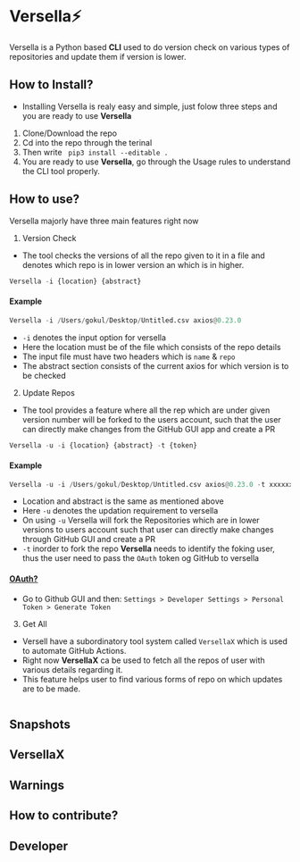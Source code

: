 # Versella⚡️
Versella is a Python based **CLI** used to do version check on various types of repositories and update them if version is lower.

## How to Install?
* Installing Versella is realy easy and simple, just folow three steps and you are ready to use **Versella**
1. Clone/Download the repo
2. Cd into the repo through the terinal
3. Then write ``` pip3 install --editable .```
4. You are ready to use **Versella**, go through the Usage rules to understand the CLI tool properly.

## How to use?
Versella majorly have three main features right now

1. Version Check
* The tool checks the versions of all the repo given to it in a file and denotes which repo is in lower version an which is in higher.
```python
Versella -i {location} {abstract}
```
#### Example
```python
Versella -i /Users/gokul/Desktop/Untitled.csv axios@0.23.0
```
* ```-i``` denotes the input option for versella 
* Here the location must be of the file which consists of the repo details
* The input file must have two headers which is ```name``` & ```repo```
* The abstract section consists of the current axios for which version is to be checked

2. Update Repos
* The tool provides a feature where all the rep which are under given version number will be forked to the users account, such that the user can directly make changes from the GitHub GUI app and create a PR

```python
Versella -u -i {location} {abstract} -t {token}
```

#### Example
```python
Versella -u -i /Users/gokul/Desktop/Untitled.csv axios@0.23.0 -t xxxxxxxxxxxxxxxxxxxxxxxxx
```
* Location and abstract is the same as mentioned above
* Here ```-u``` denotes the updation requirement to versella
* On using ```-u``` Versella will fork the Repositories which are in lower versions to users account such that user can directly make changes through GitHub GUI and create a PR
* ```-t``` inorder to fork the repo **Versella** needs to identify the foking user, thus the user need to pass the ```OAuth``` token og GitHub to versella
#### [OAuth?](https://docs.github.com/en/authentication/keeping-your-account-and-data-secure/creating-a-personal-access-token)
* Go to Github GUI and then: ```Settings > Developer Settings > Personal Token > Generate Token```

3. Get All
* Versell have a subordinatory tool system called ```VersellaX``` which is used to automate GitHub Actions.
* Right now **VersellaX** ca be used to fetch all the repos of user with various details regarding it.
* This feature helps user to find various forms of repo on which updates are to be made.

```python
```

## Snapshots

## VersellaX
## Warnings
## How to contribute?
## Developer
